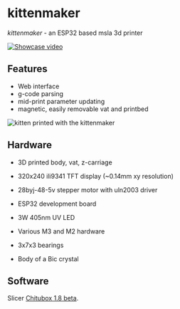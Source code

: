 # kittenmaker

*kittenmaker* - an ESP32 based msla 3d printer

[![Showcase video](https://img.youtube.com/vi/y37ohpzv8kI/0.jpg)](https://www.youtube.com/watch?v=y37ohpzv8kI)

## Features 

- Web interface
- g-code parsing
- mid-print parameter updating
- magnetic, easily removable vat and printbed


![kitten printed with the kittenmaker](https://lh3.googleusercontent.com/pw/AL9nZEWN3NJFMLn3OMjo50ghIfKllBKp2MhMhdCaCMCpDuatDkgnHunnf0MEBwoN5fabmUFF4cY3slS0em1Zu45puiBrZHZCIA-tX6NBHSylEX8I36wOzJneq33L0RE0n-WUECNht75Gb1qvhtkIw0CNfAFsng=w487-h649-no?authuser=0)

## Hardware

- 3D printed body, vat, z-carriage


- 320x240 ili9341 TFT display (~0.14mm xy resolution)
- 28byj-48-5v stepper motor with uln2003 driver
- ESP32 development board
- 3W 405nm UV LED


- Various M3 and M2 hardware
- 3x7x3 bearings
- Body of a Bic crystal

## Software

Slicer [Chitubox 1.8 beta](https://www.chitubox.com/en/download/chitubox-free).







